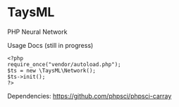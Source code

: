 # TaysML
PHP Neural Network

Usage Docs (still in progress)


```
<?php
require_once("vendor/autoload.php");
$ts = new \TaysML\Network();
$ts->init();
?>
```

Dependencies:
https://github.com/phpsci/phpsci-carray
